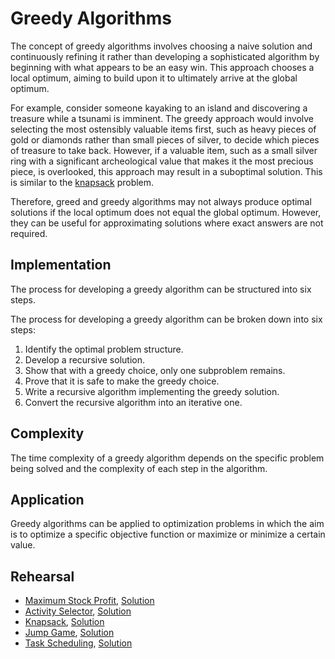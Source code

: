 # Greedy Algorithms

The concept of greedy algorithms involves choosing a naive solution and continuously refining it rather than developing a sophisticated algorithm by beginning with what appears to be an easy win. This approach chooses a local optimum, aiming to build upon it to ultimately arrive at the global optimum.

For example, consider someone kayaking to an island and discovering a treasure while a tsunami is imminent. The greedy approach would involve selecting the most ostensibly valuable items first, such as heavy pieces of gold or diamonds rather than small pieces of silver, to decide which pieces of treasure to take back. However, if a valuable item, such as a small silver ring with a significant archeological value that makes it the most precious piece, is overlooked, this approach may result in a suboptimal solution. This is similar to the [knapsack](./knapsack_test.go) problem.

Therefore, greed and greedy algorithms may not always produce optimal solutions if the local optimum does not equal the global optimum. However, they can be useful for approximating solutions where exact answers are not required.

## Implementation

The process for developing a greedy algorithm can be structured into six steps.

The process for developing a greedy algorithm can be broken down into six steps:

1. Identify the optimal problem structure.
2. Develop a recursive solution.
3. Show that with a greedy choice, only one subproblem remains.
4. Prove that it is safe to make the greedy choice.
5. Write a recursive algorithm implementing the greedy solution.
6. Convert the recursive algorithm into an iterative one.

## Complexity

The time complexity of a greedy algorithm depends on the specific problem being solved and the complexity of each step in the algorithm.

## Application

Greedy algorithms can be applied to optimization problems in which the aim is to optimize a specific objective function or maximize or minimize a certain value.

## Rehearsal

* [Maximum Stock Profit](max_stock_profit_test.go), [Solution](max_stock_profit.go)
* [Activity Selector](activity_selector_test.go), [Solution](activity_selector.go)
* [Knapsack](knapsack_test.go), [Solution](knapsack.go)
* [Jump Game](jump_game_test.go), [Solution](jump_game.go)
* [Task Scheduling](task_scheduling_test.go), [Solution](task_scheduling.go)
